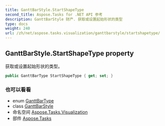 ```yaml
---
title: GanttBarStyle.StartShapeType
second_title: Aspose.Tasks for .NET API 参考
description: GanttBarStyle 财产. 获取或设置起始形状的类型
type: docs
weight: 240
url: /zh/net/aspose.tasks.visualization/ganttbarstyle/startshapetype/
---
```

## GanttBarStyle.StartShapeType property

获取或设置起始形状的类型。

```csharp
public GanttBarType StartShapeType { get; set; }
```

### 也可以看看

* enum [GanttBarType](../../ganttbartype/)
* class [GanttBarStyle](../)
* 命名空间 [Aspose.Tasks.Visualization](../../ganttbarstyle/)
* 部件 [Aspose.Tasks](../../../)


